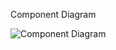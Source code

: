 Component Diagram

![Component Diagram](https://user-images.githubusercontent.com/66021448/159627279-a7c8cd4c-d26b-40de-9fca-a28188d3eba2.png)
